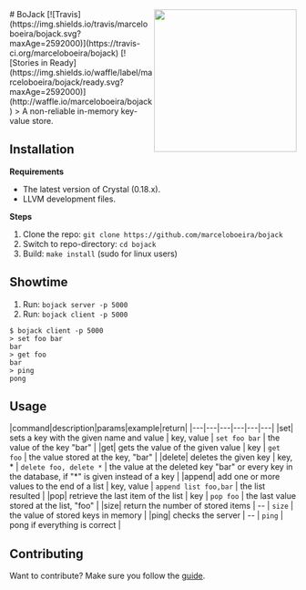 <img src="https://raw.githubusercontent.com/marceloboeira/bojack/master/docs/bojack.png" width="250" align="right">
# BoJack [![Travis](https://img.shields.io/travis/marceloboeira/bojack.svg?maxAge=2592000)](https://travis-ci.org/marceloboeira/bojack) [![Stories in Ready](https://img.shields.io/waffle/label/marceloboeira/bojack/ready.svg?maxAge=2592000)](http://waffle.io/marceloboeira/bojack)
> A non-reliable in-memory key-value store.

## Installation

**Requirements**

* The latest version of Crystal (0.18.x).
* LLVM development files.

**Steps**

1. Clone the repo: `git clone https://github.com/marceloboeira/bojack`
2. Switch to repo-directory: `cd bojack`
3. Build: `make install` (sudo for linux users)

## Showtime

1. Run: `bojack server -p 5000`
2. Run: `bojack client -p 5000`

```
$ bojack client -p 5000
> set foo bar
bar
> get foo
bar
> ping
pong
```

## Usage

|command|description|params|example|return|
|---|---|---|---|---|---|
|set| sets a key with the given name and value  | key, value  | `set foo bar`  | the value of the key "bar"  |
|get| gets the value of the given value  | key | `get foo` | the value stored at the key, "bar" |
|delete| deletes the given key | key, * | `delete foo, delete *` | the value at the deleted key "bar" or every key in the database, if "*" is given instead of a key  |
|append| add one or more values to the end of a list | key, value  | `append list foo,bar`  | the list resulted |
|pop| retrieve the last item of the list | key | `pop foo` | the last value stored at the list, "foo" |
|size| return the number of stored items | -- | `size` | the value of stored keys in memory |
|ping| checks the server | --  | `ping` | pong if everything is correct |

## Contributing

Want to contribute? Make sure you follow the [guide](CONTRIBUTING.md).
